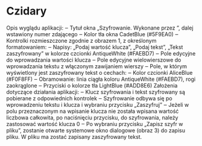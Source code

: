 # Czidary
Opis wyglądu aplikacji:
‒ Tytuł okna „Szyfrowanie. Wykonane przez ”, dalej wstawiony numer zdającego
‒ Kolor tła okna CadetBlue (#5F9EA0)
‒ Kontrolki rozmieszczone zgodnie z obrazem 1, z określonym formatowaniem:
‒ Napisy: „Podaj wartość klucza”, „Podaj tekst”, „Tekst zaszyfrowany” w kolorze czcionki
AntiqueWhite (#FAEBD7)
‒ Pole edycyjne do wprowadzania wartości klucza
‒ Pole edycyjne wielowierszowe do wprowadzania tekstu z włączonym zawijaniem wierszy
‒ Pole, w którym wyświetlony jest zaszyfrowany tekst o cechach:
‒ Kolor czcionki AliceBlue (#F0F8FF)
‒ Obramowanie: linia ciągła koloru AntiqueWhite (#FAEBD7), rogi zaokrąglone
‒ Przyciski o kolorze tła LightBlue (#ADD8E6)
Założenia dotyczące działania aplikacji:
‒ Klucz szyfrowania i tekst szyfrowany są pobierane z odpowiednich kontrolek
‒ Szyfrowanie odbywa się po wprowadzeniu tekstu i klucza i wybraniu przycisku „Zaszyfruj”
‒ Jeżeli w polu przeznaczonym na wpisanie klucza nie została wpisana wartość liczbowa całkowita,
po naciśnięciu przycisku, do szyfrowania, należy zastosować wartość klucza 0
‒ Po wybraniu przycisku „Zapisz szyfr w pliku”, zostanie otwarte systemowe okno dialogowe (obraz
3) do zapisu pliku. W pliku ma zostać zapisany zaszyfrowany tekst. 

